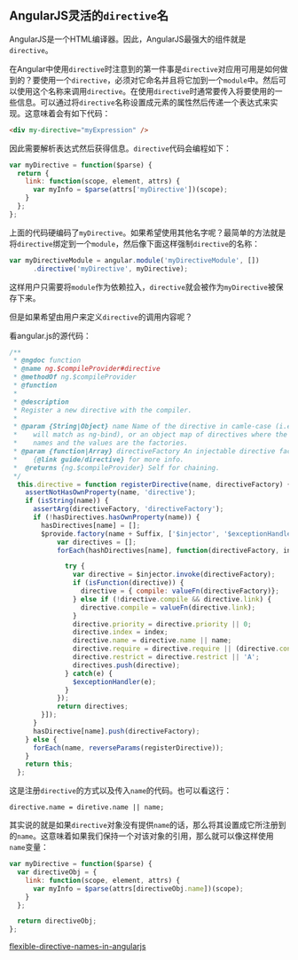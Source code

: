 AngularJS灵活的`directive`名
---

AngularJS是一个HTML编译器。因此，AngularJS最强大的组件就是`directive`。

在Angular中使用`directive`时注意到的第一件事是`directive`对应用可用是如何做到的？要使用一个`directive`，必须对它命名并且将它加到一个`module`中。然后可以使用这个名称来调用`directive`。在使用`directive`时通常要传入将要使用的一些信息。可以通过将`directive`名称设置成元素的属性然后传递一个表达式来实现。这意味着会有如下代码：

```html
<div my-directive="myExpression" />
```

因此需要解析表达式然后获得信息。`directive`代码会编程如下：

```Javascript
var myDirective = function($parse) {
  return {
    link: function(scope, element, attrs) {
      var myInfo = $parse(attrs['myDirective'])(scope);
    }
  };
};
```

上面的代码硬编码了`myDirective`。如果希望使用其他名字呢？最简单的方法就是将`directive`绑定到一个`module`，然后像下面这样强制`directive`的名称：

```javascript
var myDirectiveModule = angular.module('myDirectiveModule', [])
      .directive('myDirective', myDirective);
```

这样用户只需要将`module`作为依赖拉入，`directive`就会被作为`myDirective`被保存下来。

但是如果希望由用户来定义`directive`的调用内容呢？

看angular.js的源代码：

```javascript
/**
 * @ngdoc function
 * @name ng.$compileProvider#directive
 * @methodOf ng.$compileProvider
 * @function
 *  
 * @description
 * Register a new directive with the compiler.
 *
 * @param {String|Object} name Name of the directive in camle-case (i.e. ngBind which)
 *    will match as ng-bind), or an object map of directives where the keys are the
 *    names and the values are the factories.
 * @param {function|Array} directiveFactory An injectable directive factory function.
 *    {@link guide/directive} for more info.
 *  @returns {ng.$compileProvider} Self for chaining.
 */
  this.directive = function registerDirective(name, directiveFactory) {
    assertNotHasOwnProperty(name, 'directive');
    if (isString(name)) {
      assertArg(directiveFactory, 'directiveFactory');
      if (!hasDirectives.hasOwnProperty(name)) {
        hasDirectives[name] = [];
        $provide.factory(name + Suffix, ['$injector', '$exceptionHandler', function($injector, $exceptionHandler) { 
            var directives = [];
            forEach(hashDirectives[name], function(directiveFactory, index) {

              try {
                var directive = $injector.invoke(directiveFactory);
                if (isFunction(directive)) {
                  directive = { compile: valueFn(directiveFactory)};
                } else if (!directive.compile && directive.link) {
                  directive.compile = valueFn(directive.link);
                }
                directive.priority = directive.priority || 0;
                directive.index = index;
                directive.name = directive.name || name;
                directive.require = directive.require || (directive.controller && directive.name);
                directive.restrict = directive.restrict || 'A';
                directives.push(directive);
              } catch(e) {
                $exceptionHandler(e);
              }
            });
            return directives;
        }]);
      }
      hasDirective[name].push(directiveFactory);
    } else {
      forEach(name, reverseParams(registerDirective));
    }
    return this;
  };
```

这是注册`directive`的方式以及传入`name`的代码。也可以看这行：

`directive.name = diretive.name || name;`

其实说的就是如果`directive`对象没有提供`name`的话，那么将其设置成它所注册到的`name`。这意味着如果我们保持一个对该对象的引用，那么就可以像这样使用`name`变量：

```javascript
var myDirective = function($parse) {
  var directiveObj = {
    link: function(scope, element, attrs) {
      var myInfo = $parse(attrs[directiveObj.name])(scope);
    }
  };

  return directiveObj;
};
```

[flexible-directive-names-in-angularjs](http://modernjavascript.blogspot.jp/2013/11/flexible-directive-names-in-angularjs.html)
